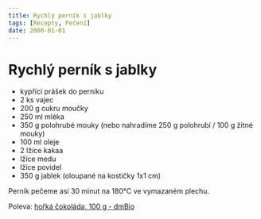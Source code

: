 ```yaml
---
title: Rychlý perník s jablky
tags: [Recepty, Pečení]
date: 2000-01-01
---
```


# Rychlý perník s jablky

* kypřící prášek do perníku
* 2 ks vajec
* 200 g cukru moučky
* 250 ml mléka
* 350 g polohrubé mouky (nebo nahradíme 250 g polohrubí / 100 g žitné mouky)
* 100 ml oleje
* 2 lžíce kakaa
* lžíce medu
* lžíce povidel
* 350 g jablek (oloupané na kostičky 1x1 cm)

Perník pečeme asi 30 minut na 180°C ve vymazaném plechu.

Poleva: [hořká čokoláda, 100 g - dmBio](https://www.dm.cz/dmbio-horka-cokolada-p4010355305145.html)